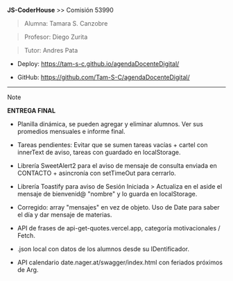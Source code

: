 **JS-CoderHouse** >> Comisión 53990

> Alumna: Tamara S. Canzobre

> Profesor: Diego Zurita

> Tutor: Andres Pata

+ Deploy: https://tam-s-c.github.io/agendaDocenteDigital/

+ GitHub: https://github.com/Tam-S-C/agendaDocenteDigital/

__________________________________________________________

> [!NOTE]
> **ENTREGA FINAL**


+ Planilla dinámica, se pueden agregar y eliminar alumnos. Ver sus promedios mensuales e informe final.

+ Tareas pendientes: Evitar que se sumen tareas vacías + cartel con innerText de aviso, tareas con guardado en localStorage.

+ Librería SweetAlert2 para el aviso de mensaje de consulta enviada en CONTACTO + asincronía con setTimeOut para cerrarlo.

+ Librería Toastify para aviso de Sesión Iniciada > Actualiza en el aside el mensaje de bienvenid@ "nombre" y lo guarda en localStorage.

+ Corregido: array "mensajes" en vez de objeto. Uso de Date para saber el día y dar mensaje de materias.

+ API de frases de api-get-quotes.vercel.app, categoría motivacionales / Fetch.

+ .json local con datos de los alumnos desde su IDentificador.

+ API calendario date.nager.at/swagger/index.html con feriados próximos de Arg.